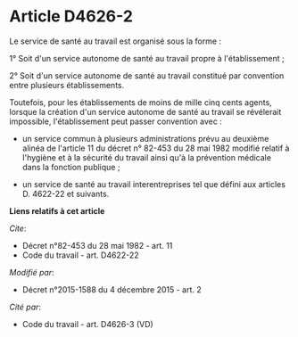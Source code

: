 # Article D4626-2

Le service de santé au travail est organisé sous la forme : 

1° Soit d'un service autonome de santé au travail propre à l'établissement ; 

2° Soit d'un service autonome de santé au travail constitué par convention entre plusieurs établissements. 

Toutefois, pour les établissements de moins de mille cinq cents agents, lorsque la création d'un service autonome de santé au
travail se révélerait impossible, l'établissement peut passer convention avec :

- un service commun à plusieurs administrations prévu au deuxième alinéa de l'article 11 du décret n° 82-453 du 28 mai 1982
modifié relatif à l'hygiène et à la sécurité du travail ainsi qu'à la prévention médicale dans la fonction publique ;

- un service de santé au travail interentreprises tel que défini aux articles D. 4622-22 et suivants.

**Liens relatifs à cet article**

_Cite_:

  - Décret n°82-453 du 28 mai 1982 - art. 11
  - Code du travail - art. D4622-22

_Modifié par_:

  - Décret n°2015-1588 du 4 décembre 2015 - art. 2

_Cité par_:

  - Code du travail - art. D4626-3 (VD)
